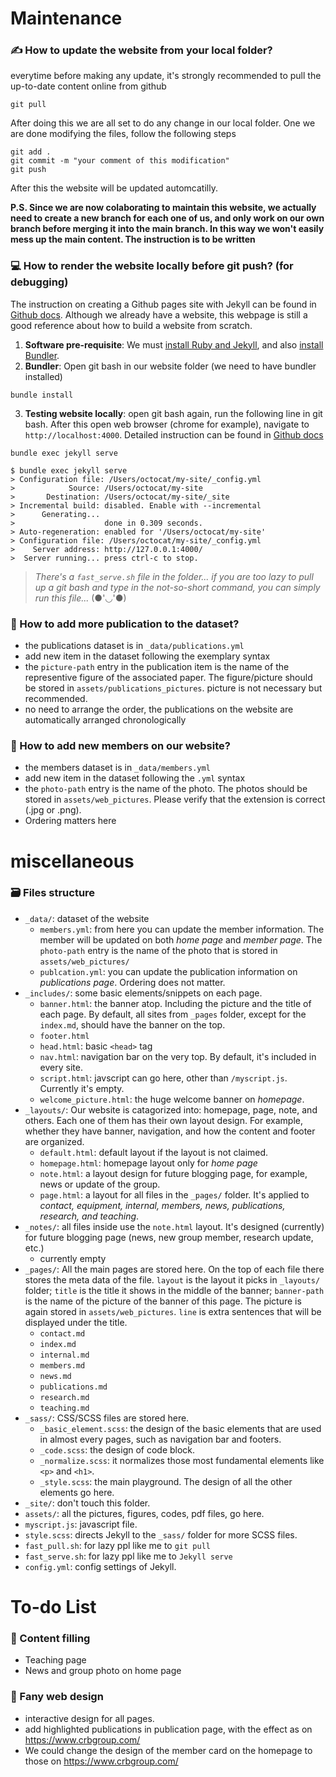# Maintenance
### ✍️ How to update the website from your local folder?
everytime before making any update, it's strongly recommended to pull the up-to-date content online from github
```git
git pull
```
After doing this we are all set to do any change in our local folder. One we are done modifying the files, follow the following steps
```git
git add .
git commit -m "your comment of this modification"
git push
```
After this the website will be updated automcatilly. 

**P.S. Since we are now colaborating to maintain this website, we actually need to create a new branch for each one of us, and only work on our own branch before merging it into the main branch. In this way we won't easily mess up the main content. The instruction is to be written**

### 💻 How to render the website locally before git push? (for debugging)
The instruction on creating a Github pages site with Jekyll can be found in [Github docs](https://docs.github.com/en/pages/setting-up-a-github-pages-site-with-jekyll/creating-a-github-pages-site-with-jekyll). Although we already have a website, this webpage is still a good reference about how to build a website from scratch.

1. **Software pre-requisite**: We must [install Ruby and Jekyll](https://jekyllrb.com/docs/installation/windows/), and also [install Bundler](https://bundler.io/).
2. **Bundler**: Open git bash in our website folder (we need to have bundler installed)
```git
bundle install
```
3. **Testing website locally**: open git bash again, run the following line in git bash. After this open web browser (chrome for example), navigate to `http://localhost:4000`. Detailed instruction can be found in [Github docs](https://docs.github.com/en/pages/setting-up-a-github-pages-site-with-jekyll/testing-your-github-pages-site-locally-with-jekyll)
```git
bundle exec jekyll serve
```
```git
$ bundle exec jekyll serve
> Configuration file: /Users/octocat/my-site/_config.yml
>            Source: /Users/octocat/my-site
>       Destination: /Users/octocat/my-site/_site
> Incremental build: disabled. Enable with --incremental
>      Generating...
>                    done in 0.309 seconds.
> Auto-regeneration: enabled for '/Users/octocat/my-site'
> Configuration file: /Users/octocat/my-site/_config.yml
>    Server address: http://127.0.0.1:4000/
>  Server running... press ctrl-c to stop.
```

> *There's a `fast_serve.sh` file in the folder... if you are too lazy to pull up a git bash and type in the not-so-short command, you can simply run this file...*
>  (●'◡'●)


### 📖 How to add more publication to the dataset?
- the publications dataset is in `_data/publications.yml`
- add new item in the dataset following the exemplary syntax
- the `picture-path` entry in the publication item is the name of the representive figure of the associated paper. The figure/picture should be stored in `assets/publications_pictures`. picture is not necessary but recommended.
- no need to arrange the order, the publications on the website are automatically arranged chronologically

### 🧙 How to add new members on our website?
- the members dataset is in `_data/members.yml`
- add new item in the dataset following the `.yml` syntax
- the `photo-path` entry is the name of the photo. The photos should be stored in `assets/web_pictures`. Please verify that the extension is correct (.jpg or .png).
- Ordering matters here




# miscellaneous
### 🗃️ Files structure
- `_data/`: dataset of the website 
    - `members.yml`: from here you can update the member information. The member will be updated on both *home page* and *member page*. The `photo-path` entry is the name of the photo that is stored in `assets/web_pictures/` 
    - `publcation.yml`: you can update the publication information on *publications page*. Ordering does not matter.
- `_includes/`: some basic elements/snippets on each page.
    - `banner.html`: the banner atop. Including the picture and the title of each page. By default, all sites from `_pages` folder, except for the `index.md`, should have the banner on the top.
    - `footer.html`
    - `head.html`: basic `<head>` tag
    - `nav.html`: navigation bar on the very top. By default, it's included in every site. 
    - `script.html`: javscript can go here, other than `/myscript.js`. Currently it's empty.
    - `welcome_picture.html`: the huge welcome banner on *homepage*. 
- `_layouts/`: Our website is catagorized into: homepage, page, note, and others. Each one of them has their own layout design. For example, whether they have banner, navigation, and how the content and footer are organized.
    - `default.html`: default layout if the layout is not claimed.
    - `homepage.html`: homepage layout only for *home page*
    - `note.html`: a layout design for future blogging page, for example, news or update of the group.
    - `page.html`: a layout for all files in the `_pages/` folder. It's applied to *contact, equipment, internal, members, news, publications, research, and teaching*.
- `_notes/`: all files inside use the `note.html` layout. It's designed (currently) for future blogging page (news, new group member, research update, etc.)
    - currently empty
- `_pages/`: All the main pages are stored here. On the top of each file there stores the meta data of the file. `layout` is the layout it picks in `_layouts/` folder; `title` is the title it shows in the middle of the banner; `banner-path` is the name of the picture of the banner of this page. The picture is again stored in `assets/web_pictures`. `line` is extra sentences that will be displayed under the title.  
    - `contact.md`
    - `index.md`
    - `internal.md`
    - `members.md`
    - `news.md`
    - `publications.md`
    - `research.md`
    - `teaching.md`
- `_sass/`: CSS/SCSS files are stored here.
    - `_basic_element.scss`: the design of the basic elements that are used in almost every pages, such as navigation bar and footers.
    - `_code.scss`: the design of code block.
    - `_normalize.scss`: it normalizes those most fundamental elements like `<p>` and `<h1>`.
    - `_style.scss`: the main playground. The design of all the other elements go here.
- `_site/`: don't touch this folder.
- `assets/`: all the pictures, figures, codes, pdf files, go here. 
- `myscript.js`: javascript file. 
- `style.scss`: directs Jekyll to the `_sass/` folder for more SCSS files.
- `fast_pull.sh`: for lazy ppl like me to `git pull`
- `fast_serve.sh`: for lazy ppl like me to `Jekyll serve`
- `config.yml`: config settings of Jekyll.



# To-do List

### 🍉 Content filling
- Teaching page
- News and group photo on home page
### 🌟 Fany web design
- interactive design for all pages. 
- add highlighted publications in publication page, with the effect as on https://www.crbgroup.com/
- We could change the design of the member card on the homepage to those on https://www.crbgroup.com/